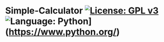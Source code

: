 # Simple-Calculator [![License: GPL v3](https://img.shields.io/badge/License-GPLv3-blue.svg)](https://www.gnu.org/licenses/gpl-3.0) ![Language: Python](https://img.shields.io/badge/Language-Python-yellow.svg)](https://www.python.org/)
